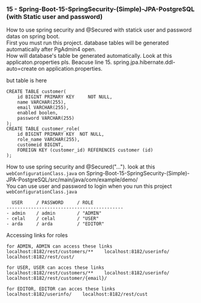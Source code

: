 ### 15 - Spring-Boot-15-SpringSecurity-(Simple)-JPA-PostgreSQL (with Static user and password)
How to use spring security and @Secured with statick user and password datas on spring boot.<br/> 
First you must run this project. database tables will be generated automatically after PgAdmin4 open. <br/>
How will database's table be generated automatically. Look at this applicaton.properties pls. Beacuse line 15. spring.jpa.hibernate.ddl-auto=create on application.properties.<br/>

but table is here
``` 
CREATE TABLE customer(
    id BIGINT PRIMARY KEY     NOT NULL,
    name VARCHAR(255),
    email VARCHAR(255),
    enabled boolen,
    password VARCHAR(255)
);
CREATE TABLE customer_role(
    id BIGINT PRIMARY KEY  NOT NULL,
    role_name VARCHAR(255),
    customeid BIGINT,
    FOREIGN KEY (customer_id) REFERENCES customer (id)
);
``` 
How to use spring security and @Secured("..."). look at this `webConfigurationClass.java` on Spring-Boot-15-SpringSecurity-(Simple)-JPA-PostgreSQL/src/main/java/com/example/demo/   <br>
You can use user and password to login when you run this project
`webConfigurationClass.java`
``` 
  USER     / PASSWORD     / ROLE
-------------------------------------------
- admin    / admin        / "ADMIN"
- celal    / celal        / "USER"
- arda     / arda         / "EDITOR"
``` 
Accessing links for roles
``` 
for ADMIN, ADMIN can access these links
localhost:8182/rest/customers/**    localhost:8182/userinfo/    localhost:8182/rest/cust/

for USER, USER can acces these links
localhost:8182/rest/customers/**    localhost:8182/userinfo/    localhost:8182/rest/customer/{email}/

for EDITOR, EDITOR can acces these links
localhost:8182/userinfo/    localhost:8182/rest/cust
``` 
